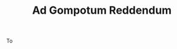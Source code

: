 ---
title: Ad Gompotum Reddendum
permalink: "/definitions/ad-gompotum-reddendum.html"
body: To
published_at: '2018-07-07'
layout: post
---